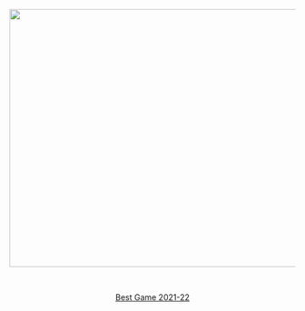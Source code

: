 <p align="center"> <img src="https://github.com/Duhbinchi/Duhbinchi/assets/139198653/72fa698a-6034-4ab6-bbab-51617fa6ee3a" width="735" height="455"> </p>
<br>
<p align="center"><a href="https://gd.games/games/b6d9f9ad-26b1-4051-983d-e2ae0b0cf65e" target="_blank">Best Game 2021-22</a></p>
